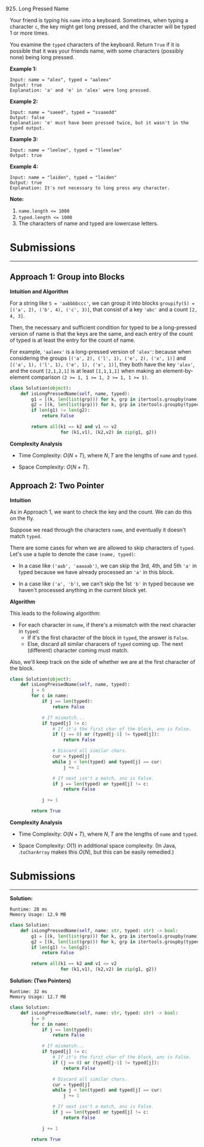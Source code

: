 925. Long Pressed Name

Your friend is typing his `name` into a keyboard.  Sometimes, when typing a character `c`, the key might get long pressed, and the character will be typed 1 or more times.

You examine the `typed` characters of the keyboard.  Return `True` if it is possible that it was your friends name, with some characters (possibly none) being long pressed.

 

**Example 1:**
```
Input: name = "alex", typed = "aaleex"
Output: true
Explanation: 'a' and 'e' in 'alex' were long pressed.
```

**Example 2:**
```
Input: name = "saeed", typed = "ssaaedd"
Output: false
Explanation: 'e' must have been pressed twice, but it wasn't in the typed output.
```

**Example 3:**
```
Input: name = "leelee", typed = "lleeelee"
Output: true
```

**Example 4:**
```
Input: name = "laiden", typed = "laiden"
Output: true
Explanation: It's not necessary to long press any character.
```

**Note:**

1. `name.length <= 1000`
1. `typed.length <= 1000`
1. The characters of name and typed are lowercase letters.

# Submissions
---
## Approach 1: Group into Blocks
**Intuition and Algorithm**

For a string like `S = 'aabbbbccc'`, we can group it into blocks `groupify(S) = [('a', 2), ('b', 4), ('c', 3)]`, that consist of a key `'abc'` and a count `[2, 4, 3]`.

Then, the necessary and sufficient condition for typed to be a long-pressed version of name is that the keys are the same, and each entry of the count of typed is at least the entry for the count of name.

For example, `'aaleex'` is a long-pressed version of `'alex'`: because when considering the groups `[('a', 2), ('l', 1), ('e', 2), ('x', 1)]` and `[('a', 1), ('l', 1), ('e', 1), ('x', 1)]`, they both have the key `'alex'`, and the count `[2,1,2,1]` is at least `[1,1,1,1]` when making an element-by-element comparison `(2 >= 1, 1 >= 1, 2 >= 1, 1 >= 1)`.

```python
class Solution(object):
    def isLongPressedName(self, name, typed):
        g1 = [(k, len(list(grp))) for k, grp in itertools.groupby(name)]
        g2 = [(k, len(list(grp))) for k, grp in itertools.groupby(typed)]
        if len(g1) != len(g2):
            return False

        return all(k1 == k2 and v1 <= v2
                   for (k1,v1), (k2,v2) in zip(g1, g2))
```

**Complexity Analysis**

* Time Complexity: $O(N+T)$, where $N, T$ are the lengths of `name` and `typed`.

* Space Complexity: $O(N+T)$.

## Approach 2: Two Pointer
**Intuition**

As in Approach 1, we want to check the key and the count. We can do this on the fly.

Suppose we read through the characters `name`, and eventually it doesn't match `typed`.

There are some cases for when we are allowed to skip characters of `typed`. Let's use a tuple to denote the case `(name, typed)`:

* In a case like `('aab', 'aaaaab')`, we can skip the 3rd, 4th, and 5th `'a'` in typed because we have already processed an `'a'` in this block.

* In a case like `('a', 'b')`, we can't skip the 1st `'b'` in typed because we haven't processed anything in the current block yet.

**Algorithm**

This leads to the following algorithm:

* For each character in `name`, if there's a mismatch with the next character in `typed`:
    * If it's the first character of the block in `typed`, the answer is `False`.
    * Else, discard all similar characers of `typed` coming up. The next (different) character coming must match.

Also, we'll keep track on the side of whether we are at the first character of the block.

```python
class Solution(object):
    def isLongPressedName(self, name, typed):
        j = 0
        for c in name:
            if j == len(typed):
                return False

            # If mismatch...
            if typed[j] != c:
                # If it's the first char of the block, ans is False.
                if (j == 0) or (typed[j-1] != typed[j]):
                    return False

                # Discard all similar chars.
                cur = typed[j]
                while j < len(typed) and typed[j] == cur:
                    j += 1

                # If next isn't a match, ans is False.
                if j == len(typed) or typed[j] != c:
                    return False

            j += 1

        return True
```

**Complexity Analysis**

* Time Complexity: $O(N+T)$, where $N, T$ are the lengths of `name` and `typed`.

* Space Complexity: $O(1)$ in additional space complexity. (In Java, .`toCharArray` makes this $O(N)$, but this can be easily remedied.)

# Submissions
---
**Solution:**
```
Runtime: 28 ms
Memory Usage: 12.9 MB
```
```python
class Solution:
    def isLongPressedName(self, name: str, typed: str) -> bool:
        g1 = [(k, len(list(grp))) for k, grp in itertools.groupby(name)]
        g2 = [(k, len(list(grp))) for k, grp in itertools.groupby(typed)]
        if len(g1) != len(g2):
            return False

        return all(k1 == k2 and v1 <= v2
                   for (k1,v1), (k2,v2) in zip(g1, g2))
```

**Solution: (Two Pointers)**
```
Runtime: 32 ms
Memory Usage: 12.7 MB
```
```python
class Solution:
    def isLongPressedName(self, name: str, typed: str) -> bool:
        j = 0
        for c in name:
            if j == len(typed):
                return False

            # If mismatch...
            if typed[j] != c:
                # If it's the first char of the block, ans is False.
                if (j == 0) or (typed[j-1] != typed[j]):
                    return False

                # Discard all similar chars.
                cur = typed[j]
                while j < len(typed) and typed[j] == cur:
                    j += 1

                # If next isn't a match, ans is False.
                if j == len(typed) or typed[j] != c:
                    return False

            j += 1

        return True
```